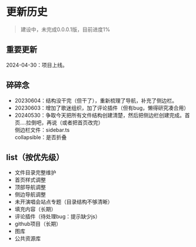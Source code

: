 # 更新历史

>建设中，未完成0.0.0.1版，目前进度1%
## 重要更新
2024-04-30：项目上线。

## 碎碎念
- 20230604：结构没干完（但干了），重新梳理了导航，补充了侧边栏。
- 20230603：增加了歌迷组织，加了评论插件（但有bug，懒得研究凑合用）
- 20240530：争取今天把所有文件结构创建清楚，然后把侧边栏创建完成。首页....拉倒吧，再说（或者把首页改完）<br>
侧边栏文件：sidebar.ts<br>
collapsible：是否折叠

## list（按优先级）
- 文件目录完整维护
- 首页样式调整
- 顶部导航调整
- 侧边导航调整
- 未开演唱会站点专题（目录结构不够清晰）
- 填充内容（长期）
- 评论插件（待处理bug：提示缺少js）
- github项目（长期）
- 图库
- 公共资源库